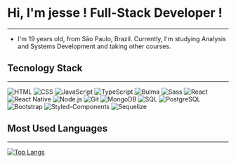 #  Hi, I'm jesse ! Full-Stack Developer !

***
- I'm 19 years old, from São Paulo, Brazil. Currently, I'm studying Analysis and Systems Development and taking other courses.

##  Tecnology Stack

***
![HTML](https://img.shields.io/badge/-HTML-E34F26?style=flat&logo=html5&logoColor=white)
![CSS](https://img.shields.io/badge/-CSS-1572B6?style=flat&logo=css3&logoColor=white) 
![JavaScript](https://img.shields.io/badge/-JavaScript-F7DF1E?style=flat&logo=javascript&logoColor=black)
![TypeScript](https://img.shields.io/badge/-TypeScript-007ACC?style=flat&logo=typescript&logoColor=white)
![Bulma](https://img.shields.io/badge/-Bulma-00D1B2?style=flat&logo=bulma&logoColor=white)
![Sass](https://img.shields.io/badge/-Sass-CC6699?style=flat&logo=sass&logoColor=white)
![React](https://img.shields.io/badge/-React-61DAFB?style=flat&logo=react&logoColor=black)
![React Native](https://img.shields.io/badge/-React%20Native-61DAFB?style=flat&logo=react&logoColor=black)
![Node.js](https://img.shields.io/badge/-Node.js-339933?style=flat&logo=node.js&logoColor=white)
![Git](https://img.shields.io/badge/-Git-F05032?style=flat&logo=git&logoColor=white)
![MongoDB](https://img.shields.io/badge/-MongoDB-47A248?style=flat&logo=mongodb&logoColor=white)
![SQL](https://img.shields.io/badge/-SQL-4479A1?style=flat&logo=sql&logoColor=white)
![PostgreSQL](https://img.shields.io/badge/-PostgreSQL-336791?style=flat&logo=postgresql&logoColor=white)
![Bootstrap](https://img.shields.io/badge/-Bootstrap-7952B3?style=flat&logo=bootstrap&logoColor=white)
![Styled-Components](https://img.shields.io/badge/-Styled%20Components-DB7093?style=flat&logo=styled-components&logoColor=white)
![Sequelize](https://img.shields.io/badge/-Sequelize-52B0E7?style=flat&logo=sequelize&logoColor=white)


## Most Used Languages
***

[![Top Langs](https://github-readme-stats.vercel.app/api/top-langs/?username=jessemp3&layout=donut)](https://github.com/anuraghazra/github-readme-stats)
